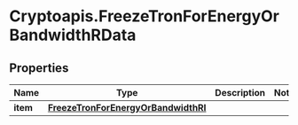 # Cryptoapis.FreezeTronForEnergyOrBandwidthRData

## Properties

Name | Type | Description | Notes
------------ | ------------- | ------------- | -------------
**item** | [**FreezeTronForEnergyOrBandwidthRI**](FreezeTronForEnergyOrBandwidthRI.md) |  | 


